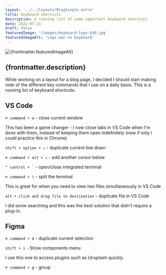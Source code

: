 ```yaml
---
layout: '../../layouts/BlogSingle.astro'
title: Keyboard shortcuts
description: A running list of some important keyboard shortcuts
date: 2022-07-14
draft: false
featuredImage: '/images/keyboard-lego-640.jpg'
featuredImageAlt: 'Lego man on keyboard'
---
```


<img src={frontmatter.featuredImage} alt={frontmatter.featuredImageAlt} />

## {frontmatter.description}

While working on a layout for a blog page, I decided I should start making note of the different key commands that I use on a daily basis. This is a running list of keyboard shortcuts.

## VS Code

`⌘ command + w` - close current window

This has been a game changer - I now close tabs in VS Code when I'm done with them, instead of keeping them open indefinitely (now if only I could practice this in Chrome)

`shift + option + ↓` - duplicate current line down

`⌘ command + alt + ↓` - add another cursor below

`` ^ control + ` `` - open/close integrated terminal

`⌘ command + \` - split the terminal

This is great for when you need to view two files simultaneously in VS Code

`alt + click and drag file to destination` - duplicate file in VS Code

I did some searching and this was the best solution that didn't require a plug-in.

## Figma

`⌘ command + d` - duplicate current selection

`shift + i` - Show components menu

I use this one to access plugins such as Unsplash quickly.

`⌘ command + g` - group
